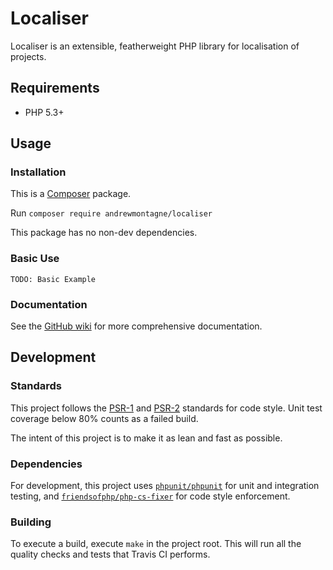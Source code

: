 # Localiser

Localiser is an extensible, featherweight PHP library for localisation of projects.

## Requirements

* PHP 5.3+

## Usage

### Installation

This is a [Composer](https://getcomposer.org) package.

Run `composer require andrewmontagne/localiser`

This package has no non-dev dependencies.

### Basic Use

```
TODO: Basic Example
```

### Documentation

See the [GitHub wiki](https://github.com/AndrewMontagne/localiser/wiki) for more comprehensive documentation.

## Development

### Standards

This project follows the [PSR-1](http://www.php-fig.org/psr/psr-1/) and [PSR-2](http://www.php-fig.org/psr/psr-2/) standards for code style. Unit test coverage below 80% counts as a failed build.

The intent of this project is to make it as lean and fast as possible.

### Dependencies

For development, this project uses [`phpunit/phpunit`](https://packagist.org/packages/phpunit/phpunit) for unit and integration testing, and [`friendsofphp/php-cs-fixer`](https://packagist.org/packages/friendsofphp/php-cs-fixer) for code style enforcement.

### Building

To execute a build, execute `make` in the project root. This will run all the quality checks and tests that Travis CI performs. 
